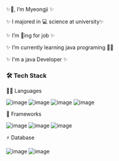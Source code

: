   ✨👋, I’m Myeongji ✨
  
  ✨ I majored in 💻 science at university✨

  ✨ I’m 👀ing for job ✨  
  
  ✨ I’m currently learning java programing 🌱✨ 
  
  ✨ I'm a java Developer ✨    

### 🛠  Tech Stack
 👩‍💻 Languages
 
 ![image](https://user-images.githubusercontent.com/71998081/127787517-b90ba0fd-1d77-4c34-b2ca-627d4830b3c6.png)  ![image](https://user-images.githubusercontent.com/71998081/127787525-eb265fda-8ea9-4cbc-ba34-d762ddedcade.png) ![image](https://user-images.githubusercontent.com/71998081/127787531-c80139c1-d01a-4cf3-aa86-a5f838aae1b6.png) ![image](https://user-images.githubusercontent.com/71998081/127787535-c9dfaefe-2fc6-485e-95ad-3d6694647f07.png) 

 
 🚀 Frameworks

![image](https://user-images.githubusercontent.com/71998081/127787561-3d2caf40-bca8-48c5-af2a-6e96a4cf17ca.png) ![image](https://user-images.githubusercontent.com/71998081/127787569-7eb7db91-488a-4627-912e-5fec42b6f71a.png)  ![image](https://user-images.githubusercontent.com/71998081/127787574-22aaf0cf-b740-4179-8351-8891ac2c0b07.png) 

⚡ Database

![image](https://user-images.githubusercontent.com/71998081/127787580-917ea843-c57b-4f97-85b2-c83f2b716371.png) ![image](https://user-images.githubusercontent.com/71998081/127787585-89acde83-0ed9-4787-96a6-d6567abd83c1.png)






<!---
2hundred2ne2/2hundred2ne2 is a ✨ special ✨ repository because its `README.md` (this file) appears on your GitHub profile.
You can click the Preview link to take a look at your changes.
--->
